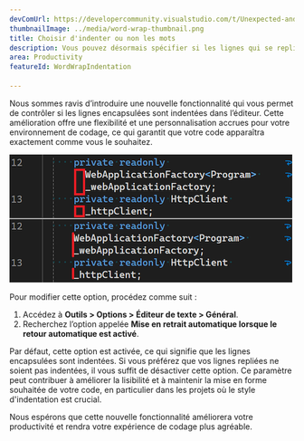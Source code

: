 ```yaml
---
devComUrl: https://developercommunity.visualstudio.com/t/Unexpected-and-sporadic-indents-when-usi/10635809
thumbnailImage: ../media/word-wrap-thumbnail.png
title: Choisir d'indenter ou non les mots
description: Vous pouvez désormais spécifier si les lignes qui se replient dans l’éditeur doivent être indentées.
area: Productivity
featureId: WordWrapIndentation

---
```



Nous sommes ravis d’introduire une nouvelle fonctionnalité qui vous permet de contrôler si les lignes encapsulées sont indentées dans l’éditeur. Cette amélioration offre une flexibilité et une personnalisation accrues pour votre environnement de codage, ce qui garantit que votre code apparaîtra exactement comme vous le souhaitez.

![Indentation du retour à la ligne](../media/word-wrap.png)

Pour modifier cette option, procédez comme suit :

1. Accédez à **Outils > Options > Éditeur de texte > Général**.
2. Recherchez l’option appelée **Mise en retrait automatique lorsque le retour automatique est activé**.

Par défaut, cette option est activée, ce qui signifie que les lignes encapsulées sont indentées. Si vous préférez que vos lignes repliées ne soient pas indentées, il vous suffit de désactiver cette option. Ce paramètre peut contribuer à améliorer la lisibilité et à maintenir la mise en forme souhaitée de votre code, en particulier dans les projets où le style d'indentation est crucial.

Nous espérons que cette nouvelle fonctionnalité améliorera votre productivité et rendra votre expérience de codage plus agréable.
